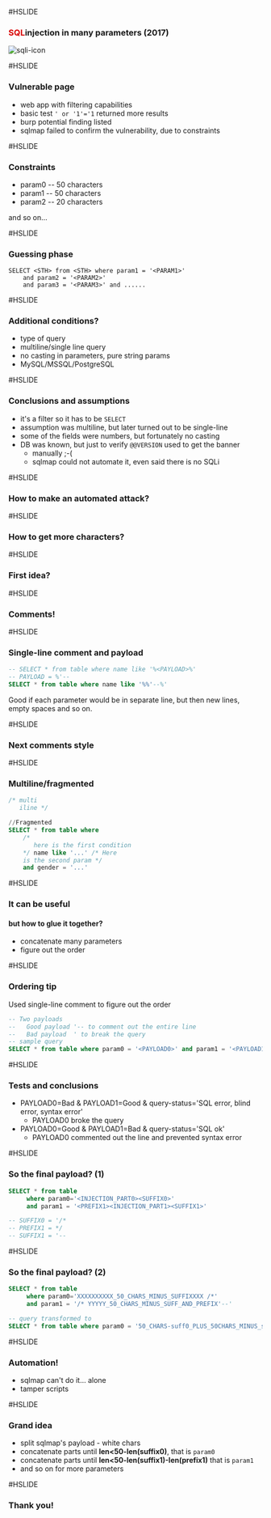 #HSLIDE

### <span style="color: #D80000; text-transform: none">SQL</span>injection in many parameters (2017)

![sqli-icon](http://ways2hack.com/wp-content/uploads/2015/02/sql-injection.gif)

#HSLIDE

### Vulnerable page

- web app with filtering capabilities
- basic test `' or '1'='1` returned more results
- burp potential finding listed
- sqlmap failed to confirm the vulnerability, due to constraints

#HSLIDE

### Constraints

- param0 -- 50 characters
- param1 -- 50 characters
- param2 -- 20 characters

and so on...

#HSLIDE

### Guessing phase

```
SELECT <STH> from <STH> where param1 = '<PARAM1>' 
    and param2 = '<PARAM2>'
    and param3 = '<PARAM3>' and ......
```

#HSLIDE

### Additional conditions?

- type of query
- multiline/single line query
- no casting in parameters, pure string params
- MySQL/MSSQL/PostgreSQL

#HSLIDE

### Conclusions and assumptions

- it's a filter so it has to be `SELECT`
- assumption was multiline, but later turned out to be single-line
- some of the fields were numbers, but fortunately no casting
- DB was known, but just to verify `@@VERSION` used to get the banner
    - manually ;-(
    - sqlmap could not automate it, even said there is no SQLi

#HSLIDE

### How to make an automated attack?

#HSLIDE

### How to get more characters?

#HSLIDE

### First idea?

#HSLIDE

### Comments!

#HSLIDE

### Single-line comment and payload

```sql
-- SELECT * from table where name like '%<PAYLOAD>%'
-- PAYLOAD = %'--
SELECT * from table where name like '%%'--%'
```

Good if each parameter would be in separate line, but then new lines, empty spaces and so on.

#HSLIDE

### Next comments style

#HSLIDE

### Multiline/fragmented

```sql
/* multi
   iline */

//Fragmented
SELECT * from table where 
    /* 
       here is the first condition
    */ name like '...' /* Here 
    is the second param */
    and gender = '...'
```

#HSLIDE

### It can be useful

#### but how to glue it together?

- concatenate many parameters
- figure out the order

#HSLIDE

### Ordering tip

Used single-line comment to figure out the order

```sql
-- Two payloads
--   Good payload '-- to comment out the entire line
--   Bad payload  ' to break the query
-- sample query
SELECT * from table where param0 = '<PAYLOAD0>' and param1 = '<PAYLOAD1>'
```

#HSLIDE

### Tests and conclusions

- PAYLOAD0=Bad & PAYLOAD1=Good & query-status='SQL error, blind error, syntax error'
    - PAYLOAD0 broke the query
- PAYLOAD0=Good & PAYLOAD1=Bad & query-status='SQL ok'
    - PAYLOAD0 commented out the line and prevented syntax error

#HSLIDE

### So the final payload? (1)

```sql
SELECT * from table 
     where param0='<INJECTION_PART0><SUFFIX0>' 
     and param1 = '<PREFIX1><INJECTION_PART1><SUFFIX1>'

-- SUFFIX0 = '/*
-- PREFIX1 = */
-- SUFFIX1 = '--
```
#HSLIDE

### So the final payload? (2)

```sql
SELECT * from table
     where param0='XXXXXXXXXX_50_CHARS_MINUS_SUFFIXXXX /*' 
     and param1 = '/* YYYYY_50_CHARS_MINUS_SUFF_AND_PREFIX'--'

-- query transformed to
SELECT * from table where param0 = '50_CHARS-suff0_PLUS_50CHARS_MINUS_suff1_PLUS_pref1'
```

#HSLIDE

### Automation!

- sqlmap can't do it... alone
- tamper scripts

#HSLIDE

### Grand idea

- split sqlmap's payload - white chars
- concatenate parts until **len<50-len(suffix0)**, that is `param0`
- concatenate parts until **len<50-len(suffix1)-len(prefix1)** that is `param1`
- and so on for more parameters

#HSLIDE

### Thank you!

